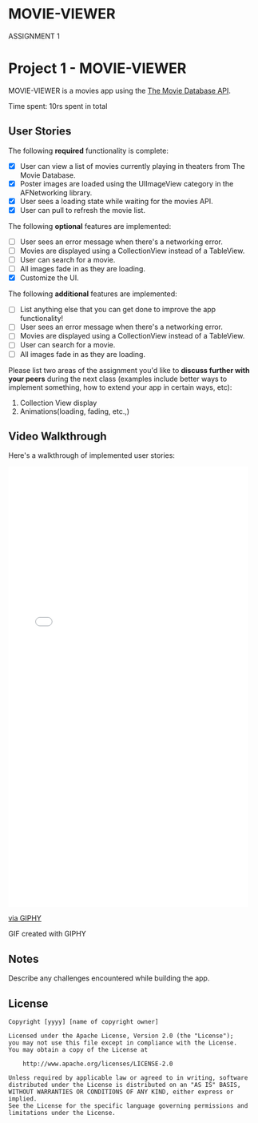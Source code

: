 # MOVIE-VIEWER
ASSIGNMENT 1
# Project 1 - MOVIE-VIEWER

MOVIE-VIEWER is a movies app using the [The Movie Database API](http://docs.themoviedb.apiary.io/#).

Time spent: 10rs spent in total

## User Stories

The following **required** functionality is complete:

- [X] User can view a list of movies currently playing in theaters from The Movie Database.
- [X] Poster images are loaded using the UIImageView category in the AFNetworking library.
- [X] User sees a loading state while waiting for the movies API.
- [X] User can pull to refresh the movie list.

The following **optional** features are implemented:

- [ ] User sees an error message when there's a networking error.
- [ ] Movies are displayed using a CollectionView instead of a TableView.
- [ ] User can search for a movie.
- [ ] All images fade in as they are loading.
- [X] Customize the UI.

The following **additional** features are implemented:

- [ ] List anything else that you can get done to improve the app functionality!
- [ ] User sees an error message when there's a networking error.
- [ ] Movies are displayed using a CollectionView instead of a TableView.
- [ ] User can search for a movie.
- [ ] All images fade in as they are loading.

Please list two areas of the assignment you'd like to **discuss further with your peers** during the next class (examples include better ways to implement something, how to extend your app in certain ways, etc):

1. Collection View display
2. Animations(loading, fading, etc.,)

## Video Walkthrough 

Here's a walkthrough of implemented user stories:

<iframe src="//giphy.com/embed/26tnaYBVRlISaWJIk" width="480" height="880" frameBorder="0" class="giphy-embed" allowFullScreen></iframe><p><a href="http://giphy.com/gifs/26tnaYBVRlISaWJIk">via GIPHY</a></p>

GIF created with GIPHY

## Notes

Describe any challenges encountered while building the app.

## License

    Copyright [yyyy] [name of copyright owner]

    Licensed under the Apache License, Version 2.0 (the "License");
    you may not use this file except in compliance with the License.
    You may obtain a copy of the License at

        http://www.apache.org/licenses/LICENSE-2.0

    Unless required by applicable law or agreed to in writing, software
    distributed under the License is distributed on an "AS IS" BASIS,
    WITHOUT WARRANTIES OR CONDITIONS OF ANY KIND, either express or implied.
    See the License for the specific language governing permissions and
    limitations under the License.
